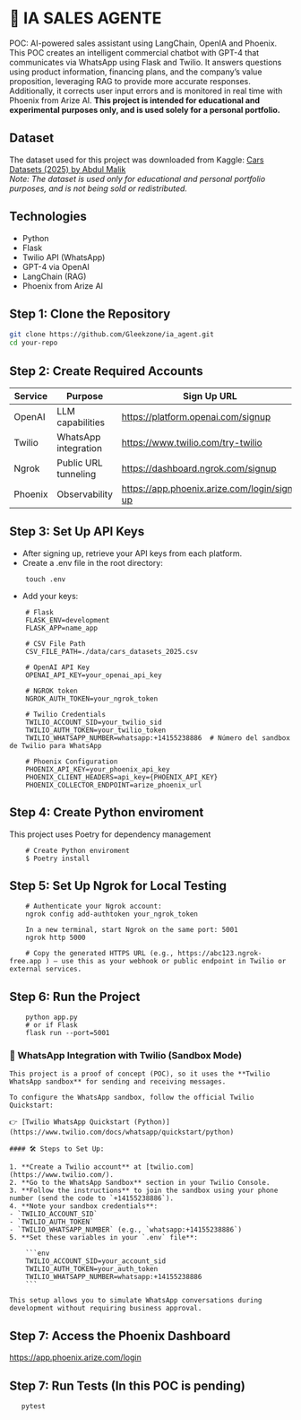 # 🚀 IA SALES AGENTE
POC: AI-powered sales assistant using LangChain, OpenIA and Phoenix.
This POC creates an intelligent commercial chatbot with GPT-4 that communicates via WhatsApp using Flask and Twilio. It answers questions using product information, financing plans, and the company’s value proposition, leveraging RAG to provide more accurate responses. Additionally, it corrects user input errors and is monitored in real time with Phoenix from Arize AI. 
**This project is intended for educational and experimental purposes only, and is used solely for a personal portfolio.**

## Dataset

The dataset used for this project was downloaded from Kaggle: [Cars Datasets (2025) by Abdul Malik](https://www.kaggle.com/datasets/abdulmalik1518/cars-datasets-2025?resource=download)  
*Note: The dataset is used only for educational and personal portfolio purposes, and is not being sold or redistributed.*

## Technologies

- Python
- Flask
- Twilio API (WhatsApp)
- GPT-4 via OpenAI
- LangChain (RAG)
- Phoenix from Arize AI

## Step 1: Clone the Repository

```bash
git clone https://github.com/Gleekzone/ia_agent.git
cd your-repo
```

## Step 2: Create Required Accounts

| Service  | Purpose              | Sign Up URL                                 |
|----------|----------------------|---------------------------------------------|
| OpenAI   | LLM capabilities     | https://platform.openai.com/signup          |
| Twilio   | WhatsApp integration | https://www.twilio.com/try-twilio           |
| Ngrok    | Public URL tunneling | https://dashboard.ngrok.com/signup          |
| Phoenix  | Observability        | https://app.phoenix.arize.com/login/sign-up |


## Step 3: Set Up API Keys

- After signing up, retrieve your API keys from each platform.
- Create a .env file in the root directory:
```
    touch .env
```
- Add your keys:
```
    # Flask
    FLASK_ENV=development
    FLASK_APP=name_app

    # CSV File Path
    CSV_FILE_PATH=./data/cars_datasets_2025.csv

    # OpenAI API Key
    OPENAI_API_KEY=your_openai_api_key

    # NGROK token
    NGROK_AUTH_TOKEN=your_ngrok_token

    # Twilio Credentials
    TWILIO_ACCOUNT_SID=your_twilio_sid
    TWILIO_AUTH_TOKEN=your_twilio_token
    TWILIO_WHATSAPP_NUMBER=whatsapp:+14155238886  # Número del sandbox de Twilio para WhatsApp

    # Phoenix Configuration
    PHOENIX_API_KEY=your_phoenix_api_key
    PHOENIX_CLIENT_HEADERS=api_key={PHOENIX_API_KEY}
    PHOENIX_COLLECTOR_ENDPOINT=arize_phoenix_url
```

## Step 4: Create Python enviroment
This project uses Poetry for dependency management

```
    # Create Python enviroment
    $ Poetry install
```

## Step 5: Set Up Ngrok for Local Testing

```
    # Authenticate your Ngrok account:
    ngrok config add-authtoken your_ngrok_token

    In a new terminal, start Ngrok on the same port: 5001 
    ngrok http 5000

    # Copy the generated HTTPS URL (e.g., https://abc123.ngrok-free.app ) — use this as your webhook or public endpoint in Twilio or external services.
```

## Step 6: Run the Project
```
    python app.py
    # or if Flask
    flask run --port=5001 
```

### 📱 WhatsApp Integration with Twilio (Sandbox Mode)

    This project is a proof of concept (POC), so it uses the **Twilio WhatsApp sandbox** for sending and receiving messages.

    To configure the WhatsApp sandbox, follow the official Twilio Quickstart:

    👉 [Twilio WhatsApp Quickstart (Python)](https://www.twilio.com/docs/whatsapp/quickstart/python)

    #### 🛠 Steps to Set Up:

    1. **Create a Twilio account** at [twilio.com](https://www.twilio.com/).
    2. **Go to the WhatsApp Sandbox** section in your Twilio Console.
    3. **Follow the instructions** to join the sandbox using your phone number (send the code to `+14155238886`).
    4. **Note your sandbox credentials**:
    - `TWILIO_ACCOUNT_SID`
    - `TWILIO_AUTH_TOKEN`
    - `TWILIO_WHATSAPP_NUMBER` (e.g., `whatsapp:+14155238886`)
    5. **Set these variables in your `.env` file**:

        ```env
        TWILIO_ACCOUNT_SID=your_account_sid
        TWILIO_AUTH_TOKEN=your_auth_token
        TWILIO_WHATSAPP_NUMBER=whatsapp:+14155238886
        ```

    This setup allows you to simulate WhatsApp conversations during development without requiring business approval.


## Step 7: Access the Phoenix Dashboard

https://app.phoenix.arize.com/login

## Step 7: Run Tests (In this POC is pending)
 ```
    pytest  
```

